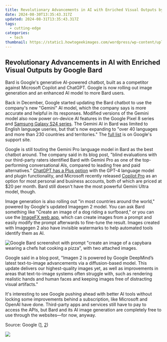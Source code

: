 ```yaml
---
title: Revolutionary Advancements in AI with Enriched Visual Outputs by Google Bard
date: 2024-08-30T13:35:43.317Z
updated: 2024-08-31T13:35:43.317Z
tags:
  - cutting-edge
categories:
  - tech
thumbnail: https://static1.howtogeekimages.com/wordpress/wp-content/uploads/2024/02/bardimages.jpg
---
```


## Revolutionary Advancements in AI with Enriched Visual Outputs by Google Bard

Bard is Google's generative AI-powered chatbot, built as a competitor against Microsoft Copilot and ChatGPT. Google is now rolling out image generation and an enhanced AI model to more Bard users.

 Back in December, Google started updating the Bard chatbot to use the company's new "Gemini" AI model, which the company says is more accurate and helpful in its responses. Modified versions of the Gemini model also now power on-device AI features in the Google Pixel 8 series and [Samsung Galaxy S24 series](https://screen-mirroring-recording.techidaily.com/2024-approved-unlocking-stream-efficiency-obs-meets-zoom/). The Gemini AI in Bard was limited to English language useries, but that's now expanding to "over 40 languages and more than 230 countries and territories." The [full list](https://support.google.com/bard/answer/13575153?hl=en) is on Google's support site.

 Google is still touting the Gemini Pro language model in Bard as the best chatbot around. The company said in its blog post, "blind evaluations with our third-party raters identified Bard with Gemini Pro as one of the top-performing conversational AIs, compared to leading free and paid alternatives." [ChatGPT has a Plus option](https://android-location.techidaily.com/in-2024-3-effective-methods-to-fake-gps-location-on-android-for-your-vivo-y78t-drfone-by-drfone-virtual/) with the GPT-4 language model and plugin functionality, and Microsoft recently released [Copilot Pro](https://extra-skills.techidaily.com/in-2024-photoshop-facebackground-anonymity-guide/) as an option for most personal and business accounts, both of which are priced at $20 per month. Bard still doesn't have the most powerful Gemini Ultra model, though.

 Image generation is also rolling out "in most countries around the world," powered by Google's updated Imagegen 2 model. You can ask Bard something like "Create an image of a dog riding a surfboard," or you can use the [ImageFX web app](https://blog.google/technology/ai/google-labs-imagefx-textfx-generative-ai), which can create images from a prompt and easily modify the prompt afterwards to fine-tune the result. Images created with Imagegen 2 also have invisible watermarks to help automated tools identify them as AI.

![Google Bard screenshot with prompt "create an image of a capybara wearing a chefs hat cooking a pizza", with two attached images.](https://static1.howtogeekimages.com/wordpress/wp-content/uploads/2024/02/clipboard-feb-2-2024-at-1-43-pm.png) 

 Google said in a blog post, "Imagen 2 is powered by Google DeepMind’s latest text-to-image advancements via a diffusion-based model. This update delivers our highest-quality images yet, as well as improvements in areas that text-to-image systems often struggle with, such as rendering realistic hands and human faces and keeping images free of distracting visual artifacts."

 It's interesting to see Google pushing ahead with better AI tools without locking some improvements behind a subscription, like Microsoft and OpenAI have done. Third-party apps and services still have to pay to access the APIs, but Bard and its AI image generation are completely free to use through the websites—for now, anyway.

 Source: Google ([1](https://blog.google/products/bard/google-bard-gemini-pro-image-generation/), [2](https://blog.google/technology/ai/google-imagen-2/))

<ins class="adsbygoogle"
     style="display:block"
     data-ad-format="autorelaxed"
     data-ad-client="ca-pub-7571918770474297"
     data-ad-slot="1223367746"></ins>



<ins class="adsbygoogle"
     style="display:block"
     data-ad-client="ca-pub-7571918770474297"
     data-ad-slot="8358498916"
     data-ad-format="auto"
     data-full-width-responsive="true"></ins>



<!-- affiliate ads begin -->
<a href="https://shop.systoolsgroup.com/affiliate.php?ACCOUNT=SYSTOOBY&AFFILIATE=108875&PATH=https%3A%2F%2Fwww.systoolsgroup.com%3FAFFILIATE%3D108875%26RESOURCE%3DSysTools%2BGmail%2BBackup"><img src="https://www.systoolsgroup.com/box/gmail-backup.png" border="0"></a>
<!-- affiliate ads end -->